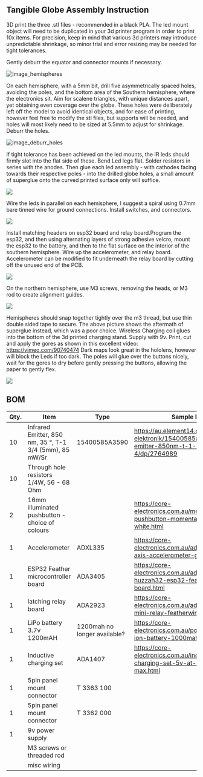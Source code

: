 ## Tangible Globe Assembly Instruction

3D print the three .stl files - recommended in a black PLA. The led mount object will need to be duplicated in your 3d printer program in order to print 10x items. For precision, keep in mind that various 3d printers may introduce unpredictable shrinkage, so minor trial and error resizing may be needed for tight tolerances. 

Gently deburr the equator and connector mounts if necessary.

![image_hemispheres](https://github.com/KadekSatriadi/Tangible-Globe-AR/raw/main/Images/image4.jpg)

On each hemisphere, with a 5mm bit, drill five asymmetrically spaced holes, avoiding the poles, and the bottom area of the Southern hemisphere, where the electronics sit. Aim for scalene triangles, with unique distances apart, yet obtaining even coverage over the globe. These holes were  deliberately left off the model to avoid identical objects, and for ease of printing, however feel free to modify the stl files, but supports will be needed, and holes will most likely need to be sized at 5.5mm to adjust for shrinkage. Deburr the holes. 

![image_deburr_holes](https://github.com/KadekSatriadi/Tangible-Globe-AR/raw/main/Images/image5.jpg)

If tight tolerance has been achieved on the led mounts, the IR leds should firmly slot into the flat side of these. Bend Led legs flat.  Solder resistors in series with the anodes. Then glue each led assembly -  with cathodes facing towards their respective poles -  into the drilled globe holes, a small amount of superglue onto the curved printed surface only will suffice. 

![](https://github.com/KadekSatriadi/Tangible-Globe-AR/raw/main/Images/image3.jpg)

Wire the leds in parallel on each hemisphere, I suggest a spiral using 0.7mm bare tinned wire for ground connections.  Install switches, and connectors.

![](https://github.com/KadekSatriadi/Tangible-Globe-AR/raw/main/Images/image7.jpg)


Install matching headers on esp32 board and relay board.Program the esp32, and then using alternating layers of strong adhesive velcro, mount the esp32 to the  battery, and then to the flat surface on the interior of the southern hemisphere. 
Wire up the accelerometer, and relay board. Accelerometer can be modified to fit underneath the relay board by cutting off the unused end of the PCB. 

![](https://github.com/KadekSatriadi/Tangible-Globe-AR/raw/main/Images/image6.png)


On the northern hemisphere, use M3 screws, removing the heads,  or M3 rod to create alignment guides.

![](https://github.com/KadekSatriadi/Tangible-Globe-AR/raw/main/Images/image2.png)


Hemispheres should snap together tightly over the m3 thread, but use thin double sided tape to secure. The above picture shows the aftermath of superglue instead, which was a poor choice.
Wireless Charging coil glues into the bottom of the 3d printed charging stand. Supply with 9v.
Print, cut and apply the gores as shown in this excellent video: https://vimeo.com/90740474
Dark maps look great in the hololens, however will block the Leds if too dark.
The poles will glue over the buttons nicely, wait for the gores to dry before gently pressing the buttons, allowing the paper to gently flex.


![](https://github.com/KadekSatriadi/Tangible-Globe-AR/raw/main/Images/image1.jpg)


## BOM 

| Qty. | Item                                                    | Type                         | Sample link                                                                                       |
|------|---------------------------------------------------------|------------------------------|---------------------------------------------------------------------------------------------------|
|   10 | Infrared Emitter, 850 nm, 35 °, T-1 3/4 (5mm), 85 mW/Sr | 15400585A3590                | https://au.element14.com/wurth-elektronik/15400585a3590/infrared-emitter-850nm-t-1-3-4/dp/2764989 |
|   10 | Through hole resistors 1/4W, 56 - 68 Ohm                |                              |                                                                                                   |
|    2 | 16mm illuminated pushbutton - choice of colours         |                              | https://core-electronics.com.au/metal-pushbutton-momentary-16mm-white.html                        |
|    1 | Accelerometer                                           | ADXL335                      | https://core-electronics.com.au/adxl335-triple-axis-accelerometer-gy-61.html                      |
|    1 | ESP32 Feather microcontroller board                     | ADA3405                      | https://core-electronics.com.au/adafruit-huzzah32-esp32-feather-board.html                        |
|    1 | latching relay board                                    | ADA2923                      | https://core-electronics.com.au/adafruit-latching-mini-relay-featherwing.html                     |
|    1 | LiPo battery 3.7v 1200mAH                               | 1200mah no longer available? | https://core-electronics.com.au/polymer-lithium-ion-battery-1000mah-38458.html                    |
|    1 | Inductive charging set                                  | ADA1407                      | https://core-electronics.com.au/inductive-charging-set-5v-at-500ma-max.html                       |
|    1 | 5pin panel mount connector                              | T 3363 100                   |                                                                                                   |
|    1 | 5pin panel mount connector                              | T 3362 000                   |                                                                                                   |
|    1 | 9v power supply                                         |                              |                                                                                                   |
|      | M3 screws or threaded rod                               |                              |                                                                                                   |
|      | misc wiring                                             |                              |                                                                                                   |
